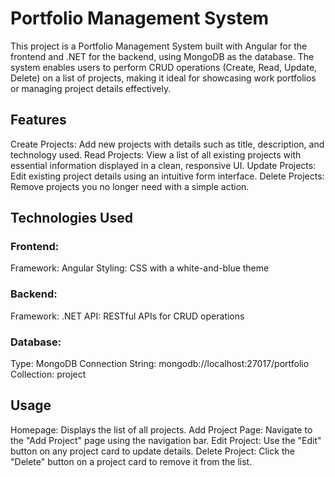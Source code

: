 # Portfolio Management System
This project is a Portfolio Management System built with Angular for the frontend and .NET for the backend, using MongoDB as the database. The system enables users to perform CRUD operations (Create, Read, Update, Delete) on a list of projects, making it ideal for showcasing work portfolios or managing project details effectively. 

## Features
Create Projects: Add new projects with details such as title, description, and technology used.
Read Projects: View a list of all existing projects with essential information displayed in a clean, responsive UI.
Update Projects: Edit existing project details using an intuitive form interface.
Delete Projects: Remove projects you no longer need with a simple action.

## Technologies Used
### Frontend:
Framework: Angular
Styling: CSS with a white-and-blue theme
### Backend:
Framework: .NET
API: RESTful APIs for CRUD operations
### Database:
Type: MongoDB
Connection String: mongodb://localhost:27017/portfolio
Collection: project

## Usage
Homepage: Displays the list of all projects.
Add Project Page: Navigate to the "Add Project" page using the navigation bar.
Edit Project: Use the "Edit" button on any project card to update details.
Delete Project: Click the "Delete" button on a project card to remove it from the list.
